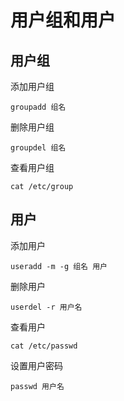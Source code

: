 # 用户组和用户

## 用户组

添加用户组

```
groupadd 组名
```

删除用户组

```
groupdel 组名
```

查看用户组

```
cat /etc/group
```



## 用户

添加用户

```
useradd -m -g 组名 用户
```

删除用户

```
userdel -r 用户名
```

查看用户

```
cat /etc/passwd
```

设置用户密码

```
passwd 用户名
```










